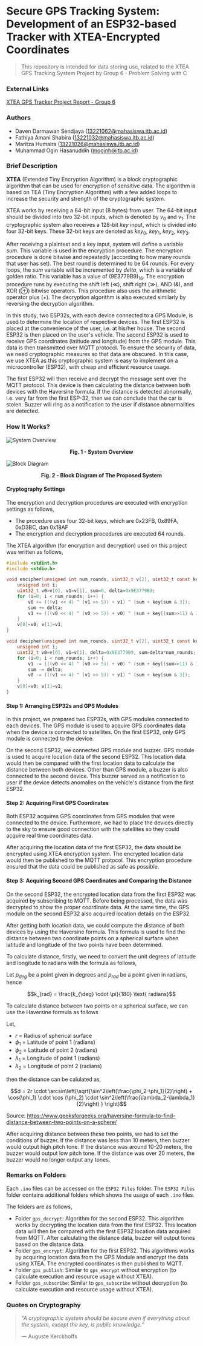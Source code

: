 # Secure GPS Tracking System: Development of an ESP32-based Tracker with XTEA-Encrypted Coordinates
> This repository is intended for data storing use, related to the XTEA GPS Tracking System Project by Group 6 - Problem Solving with C

### External Links
[XTEA GPS Tracker Project Report - Group 6](https://www.overleaf.com/project/63d8d457e6db21ec23b3274a)

### Authors
- Daven Darmawan Sendjaya (13221062@mahasiswa.itb.ac.id)
- Fathiya Amani Shabira (13221032@mahasiswa.itb.ac.id)
- Maritza Humaira (13221026@mahasiswa.itb.ac.id)
- Muhammad Ogin Hasanuddin (moginh@itb.ac.id)

### Brief Description
**XTEA** (Extended Tiny Encryption Algorithm) is a block cryptographic algorithm that can be used for encryption of sensitive data. The algorithm is based on TEA (Tiny Encryption Algorithm) with a few added loops to increase the security and strength of the cryptographic system.

XTEA works by receiving a 64-bit input (8 bytes) from user. The 64-bit input should be divided into two 32-bit inputs, which is denoted by $v_0$ and $v_1$. The cryptographic system also receives a 128-bit $key$ input, which is divided into four 32-bit keys. These 32-bit keys are denoted as $key_0$, $key_1$, $key_2$, $key_3$. 

After receiving a plaintext and a key input, system will define a variable $sum$. This variable is used in the encryption procedure. The encryption procedure is done bitwise and repeatedly (according to how many rounds that user has set). The best round is determined to be 64 rounds. For every loops, the $sum$ variable will be incremented by $delta$, which is a variable of golden ratio. This variable has a value of (9E3779B9)<sub>16</sub>. The encryption procedure runs by executing the shift left ($\ll$), shift right ($\gg$), AND (&), and XOR ($\oplus$) bitwise operators. This procedure also uses the arithmetic operator plus (+). The decryption algorithm is also executed similarly by reversing the decryption algorithm.

In this study, two ESP32s, with each device connected to a GPS Module, is used to determine the location of respective devices. The first ESP32 is placed at the convenience of the user, i.e. at his/her house. The second ESP32 is then placed on the user's vehicle. The second ESP32 is used to receive GPS coordinates (latitude and longitude) from the GPS module. This data is then transmitted over MQTT protocol. To ensure the security of data, we need cryptographic measures so that data are obscured. In this case, we use XTEA as this cryptographic system is easy to implement on a microcontroller (ESP32), with cheap and efficient resource usage.

The first ESP32 will then receive and decrypt the message sent over the MQTT protocol. This device is then calculating the distance between both devices with the Haversine formula. If the distance is detected abnormally, i.e. very far from the first ESP-32, then we can conclude that the car is stolen. Buzzer will ring as a notification to the user if distance abnormalities are detected.

### How It Works?
![System Overview](/images/system_diagram.svg "System Overview")

<figcaption align = "center"><b>Fig. 1 - System Overview</b></figcaption>

![Block Diagram](/images/block_diagram.svg "Block Diagram")

<figcaption align = "center"><b>Fig. 2 - Block Diagram of The Proposed System</b></figcaption>

#### Cryptography Settings
The encryption and decryption procedures are executed with encryption settings as follows,
- The procedure uses four 32-bit keys, which are 0x23FB, 0x89FA, 0xD3BC, dan 0x18AF
- The encryption and decryption procedures are executed 64 rounds.

The XTEA algorithm (for encryption and decryption) used on this project was written as follows,

```c
#include <stdint.h>
#include <stdio.h>

void encipher(unsigned int num_rounds, uint32_t v[2], uint32_t const key[4]) {
    unsigned int i;
    uint32_t v0=v[0], v1=v[1], sum=0, delta=0x9E3779B9;
    for (i=0; i < num_rounds; i++) {
        v0 += (((v1 << 4) ^ (v1 >> 5)) + v1) ^ (sum + key[sum & 3]);
        sum += delta;
        v1 += (((v0 << 4) ^ (v0 >> 5)) + v0) ^ (sum + key[(sum>>11) & 3]);
    }
    v[0]=v0; v[1]=v1;
}

void decipher(unsigned int num_rounds, uint32_t v[2], uint32_t const key[4]) {
    unsigned int i;
    uint32_t v0=v[0], v1=v[1], delta=0x9E3779B9, sum=delta*num_rounds;
    for (i=0; i < num_rounds; i++) {
        v1 -= (((v0 << 4) ^ (v0 >> 5)) + v0) ^ (sum + key[(sum>>11) & 3]);
        sum -= delta;
        v0 -= (((v1 << 4) ^ (v1 >> 5)) + v1) ^ (sum + key[sum & 3]);
    }
    v[0]=v0; v[1]=v1;
}
```

#### Step 1: Arranging ESP32s and GPS Modules
In this project, we prepared two ESP32s, with GPS modules connected to each devices. The GPS module is used to acquire GPS coordinates data when the device is connected to satellites. On the first ESP32, only GPS module is connected to the device.

On the second ESP32, we connected GPS module and buzzer. GPS module is used to acquire location data of the second ESP32. This location data would then be compared with the first location data to calculate the distance between both devices. Other than GPS module, a buzzer is also connected to the second device. This buzzer served as a notification to user if the device detects anomalies on the vehicle's distance from the first ESP32.

#### Step 2: Acquiring First GPS Coordinates
Both ESP32 acquires GPS coordinates from GPS modules that were connected to the device. Furthermore, we had to place the devices directly to the sky to ensure good connection with the satellites so they could acquire real time coordinates data.

After acquiring the location data of the first ESP32, the data should be encrypted using XTEA encryption system. The encrypted location data would then be published to the MQTT protocol. This encryption procedure ensured that the data could be published as safe as possible.

#### Step 3: Acquiring Second GPS Coordinates and Comparing the Distance
On the second ESP32, the encrypted location data from the first ESP32 was acquired by subscribing to MQTT. Before being processed, the data was decrypted to show the proper coordinate data. At the same time, the GPS module on the second ESP32 also acquired location details on the ESP32.

After getting both location data, we could compute the distance of both devices by using the Haversine formula. This formula is used to find the distance between two coordinate points on a spherical surface when latitude and longitude of the two points have been determined.

To calculate distance, firstly, we need to convert the unit degrees of latitude and longitude to radians with the formula as follows, 

Let $p_{deg}$ be a point given in degrees and $p_{rad}$ be a point given in radians, hence
```math
k_{rad} = \frac{k_{\deg} \cdot \pi}{180} \text{ radians}
```

To calculate distance between two points on a spherical surface, we can use the Haversine formula as follows

Let,
- $r$ = Radius of spherical surface
- $\phi_1$ = Latitude of point 1 (radians)
- $\phi_2$ = Latitude of point 2 (radians)
- $\lambda_1$ = Longitude of point 1 (radians)
- $\lambda_2$ = Longitude of point 2 (radians)

then the distance can be calulated as, 
```math
d = 2r \cdot \arcsin\left(\sqrt{\sin^2\left(\frac{\phi_2-\phi_1}{2}\right) + \cos(\phi_1) \cdot \cos (\phi_2) \cdot \sin^2\left(\frac{\lambda_2-\lambda_1}{2}\right) } \right)
```
Source: <https://www.geeksforgeeks.org/haversine-formula-to-find-distance-between-two-points-on-a-sphere/>

After acquiring distance between these two points, we had to set the conditions of buzzer. If the distance was less than 10 meters, then buzzer would output high pitch tone. If the distance was around 10-20 meters, the buzzer would output low pitch tone. If the distance was over 20 meters, the buzzer would no longer output any tones.

### Remarks on Folders
Each `.ino` files can be accessed on the `ESP32 Files` folder. The `ESP32 Files` folder contains additional folders which shows the usage of each `.ino` files.

The folders are as follows,
- Folder `gps_decrypt`: Algorithm for the second ESP32. This algorithm works by decrypting the location data from the first ESP32. This location data will then be compared with the first ESP32 location data acquired from MQTT. After calculating the distance data, buzzer will output tones based on the distance data.
- Folder `gps_encrypt`: Algorithm for the first ESP32. This algorithms works by acquiring location data from the GPS Module and encrypt the data using XTEA. The encrypted coordinates is then published to MQTT.
- Folder `gps_publish`: Similar to `gps_encrypt` without encryption (to calculate execution and resource usage without XTEA).
- Folder `gps_subscribe`: Similar to `gps_subscribe` without decryption (to calculate execution and resource usage without XTEA).

### Quotes on Cryptography
>  *"A cryptographic system should be secure even if everything about the system, except the key, is public knowledge.”*
>
> ― Auguste Kerckhoffs